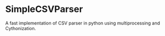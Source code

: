 # SimpleCSVParser
A fast implementation of CSV parser in python using multiprocessing and Cythonization.
